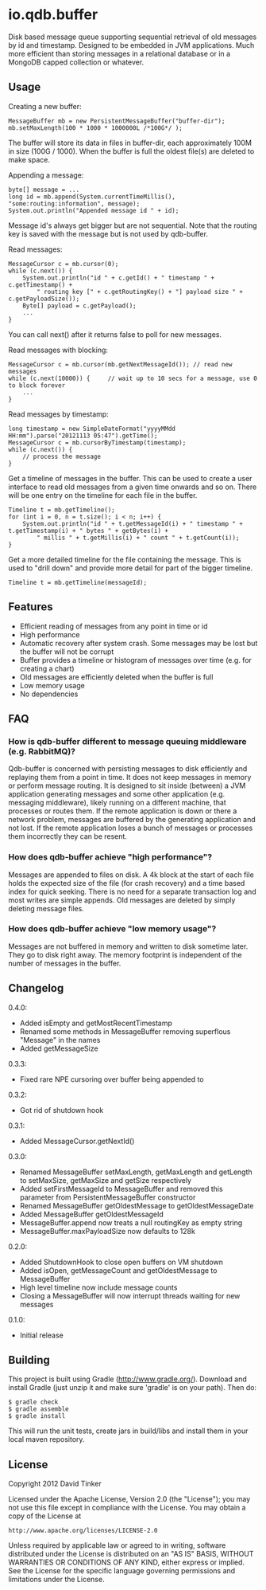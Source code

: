 io.qdb.buffer
=============

Disk based message queue supporting sequential retrieval of old messages by id and timestamp. Designed to be embedded
in JVM applications. Much more efficient than storing messages in a relational database or in a MongoDB capped
collection or whatever.


Usage
-----

Creating a new buffer:

    MessageBuffer mb = new PersistentMessageBuffer("buffer-dir");
    mb.setMaxLength(100 * 1000 * 1000000L /*100G*/ );

The buffer will store its data in files in buffer-dir, each approximately 100M in size (100G / 1000). When the buffer
is full the oldest file(s) are deleted to make space.

Appending a message:

    byte[] message = ...
    long id = mb.append(System.currentTimeMillis(), "some:routing:information", message);
    System.out.println("Appended message id " + id);

Message id's always get bigger but are not sequential. Note that the routing key is saved with the message but is
not used by qdb-buffer.

Read messages:

    MessageCursor c = mb.cursor(0);
    while (c.next()) {
        System.out.println("id " + c.getId() + " timestamp " + c.getTimestamp() +
            " routing key [" + c.getRoutingKey() + "] payload size " + c.getPayloadSize());
        Byte[] payload = c.getPayload();
        ...
    }

You can call next() after it returns false to poll for new messages.

Read messages with blocking:

    MessageCursor c = mb.cursor(mb.getNextMessageId()); // read new messages
    while (c.next(10000)) {     // wait up to 10 secs for a message, use 0 to block forever
        ...
    }

Read messages by timestamp:

    long timestamp = new SimpleDateFormat("yyyyMMdd HH:mm").parse("20121113 05:47").getTime();
    MessageCursor c = mb.cursorByTimestamp(timestamp);
    while (c.next()) {
        // process the message
    }

Get a timeline of messages in the buffer. This can be used to create a user interface to read old messages from a
given time onwards and so on. There will be one entry on the timeline for each file in the buffer.

    Timeline t = mb.getTimeline();
    for (int i = 0, n = t.size(); i < n; i++) {
        System.out.println("id " + t.getMessageId(i) + " timestamp " + t.getTimestamp(i) + " bytes " + getBytes(i) +
            " millis " + t.getMillis(i) + " count " + t.getCount(i));
    }

Get a more detailed timeline for the file containing the message. This is used to "drill down" and provide
more detail for part of the bigger timeline.

    Timeline t = mb.getTimeline(messageId);


Features
--------

- Efficient reading of messages from any point in time or id
- High performance
- Automatic recovery after system crash. Some messages may be lost but the buffer will not be corrupt
- Buffer provides a timeline or histogram of messages over time (e.g. for creating a chart)
- Old messages are efficiently deleted when the buffer is full
- Low memory usage
- No dependencies


FAQ
---

### How is qdb-buffer different to message queuing middleware (e.g. RabbitMQ)?

Qdb-buffer is concerned with persisting messages to disk efficiently and replaying them from a point in time.
It does not keep messages in memory or perform message routing. It is designed to sit inside (between) a JVM application
generating messages and some other application (e.g. messaging middleware), likely running on a different machine,
that processes or routes them. If the remote application is down or there a network problem, messages are buffered
by the generating application and not lost. If the remote application loses a bunch of messages or processes them
incorrectly they can be resent.

### How does qdb-buffer achieve "high performance"?

Messages are appended to files on disk. A 4k block at the start of each file holds the expected size of the file
(for crash recovery) and a time based index for quick seeking. There is no need for a separate transaction log and
most writes are simple appends. Old messages are deleted by simply deleting message files.

### How does qdb-buffer achieve "low memory usage"?

Messages are not buffered in memory and written to disk sometime later. They go to disk right away. The memory
footprint is independent of the number of messages in the buffer.


Changelog
---------

0.4.0:
- Added isEmpty and getMostRecentTimestamp
- Renamed some methods in MessageBuffer removing superflous "Message" in the names
- Added getMessageSize

0.3.3:
- Fixed rare NPE cursoring over buffer being appended to

0.3.2:
- Got rid of shutdown hook

0.3.1:
- Added MessageCursor.getNextId()

0.3.0:
- Renamed MessageBuffer setMaxLength, getMaxLength and getLength to setMaxSize, getMaxSize and getSize respectively
- Added setFirstMessageId to MessageBuffer and removed this parameter from PersistentMessageBuffer constructor
- Renamed MessageBuffer getOldestMessage to getOldestMessageDate
- Added MessageBuffer getOldestMessageId
- MessageBuffer.append now treats a null routingKey as empty string
- MessageBuffer.maxPayloadSize now defaults to 128k

0.2.0:
- Added ShutdownHook to close open buffers on VM shutdown
- Added isOpen, getMessageCount and getOldestMessage to MessageBuffer
- High level timeline now include message counts
- Closing a MessageBuffer will now interrupt threads waiting for new messages

0.1.0:
- Initial release


Building
--------

This project is built using Gradle (http://www.gradle.org/). Download and install Gradle (just unzip it and
make sure 'gradle' is on your path). Then do:

    $ gradle check
    $ gradle assemble
    $ gradle install

This will run the unit tests, create jars in build/libs and install them in your local maven repository.


License
-------

Copyright 2012 David Tinker

Licensed under the Apache License, Version 2.0 (the "License");
you may not use this file except in compliance with the License.
You may obtain a copy of the License at

    http://www.apache.org/licenses/LICENSE-2.0

Unless required by applicable law or agreed to in writing, software
distributed under the License is distributed on an "AS IS" BASIS,
WITHOUT WARRANTIES OR CONDITIONS OF ANY KIND, either express or implied.
See the License for the specific language governing permissions and
limitations under the License.
